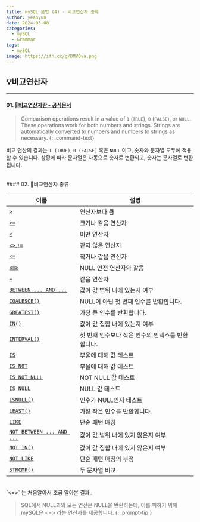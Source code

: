 ```yaml
---
title: mySQL 문법 (4) - 비교연산자 종류
author: yeahyun
date: 2024-03-08
categories:
  - mySQL
  - Grammarㅤ
tags:
  - mySQL
image: https://ifh.cc/g/DMV0va.png
---
```

## 💡비교연산자
---
#### 01. [비교연산자란 - 공식문서](https://dev.mysql.com/doc/refman/8.0/en/comparison-operators.html)

>Comparison operations result in a value of `1` (`TRUE`), `0` (`FALSE`), or `NULL`. These operations work for both numbers and strings. Strings are automatically converted to numbers and numbers to strings as necessary.
{: .command-text}

비교 연산의 결과는 `1 (TRUE)`, `0 (FALSE)` 혹은 `NULL` 이고, 숫자와 문자열 모두에 적용할 수 있습니다. 상황에 따라 문자열은 자동으로 숫자로 변환되고, 숫자는 문자열로 변환됩니다.

<br>
#### 02. 비교연산자 종류

| 이름                                                                                                                  | 설명                           |
| ------------------------------------------------------------------------------------------------------------------- | ---------------------------- |
| [`>`](https://dev.mysql.com/doc/refman/8.0/en/comparison-operators.html#operator_greater-than)                      | 연산자보다 큼                      |
| [`>=`](https://dev.mysql.com/doc/refman/8.0/en/comparison-operators.html#operator_greater-than-or-equal)            | 크거나 같음 연산자                   |
| [`<`](https://dev.mysql.com/doc/refman/8.0/en/comparison-operators.html#operator_less-than)                         | 미만 연산자                       |
| [`<>`,`!=`](https://dev.mysql.com/doc/refman/8.0/en/comparison-operators.html#operator_not-equal)                   | 같지 않음 연산자                    |
| [`<=`](https://dev.mysql.com/doc/refman/8.0/en/comparison-operators.html#operator_less-than-or-equal)               | 작거나 같음 연산자                   |
| [`<=>`](https://dev.mysql.com/doc/refman/8.0/en/comparison-operators.html#operator_equal-to)                        | NULL 안전 연산자와 같음              |
| [`=`](https://dev.mysql.com/doc/refman/8.0/en/comparison-operators.html#operator_equal)                             | 같음 연산자                       |
| [`BETWEEN ... AND ...`](https://dev.mysql.com/doc/refman/8.0/en/comparison-operators.html#operator_between)         | 값이 값 범위 내에 있는지 여부            |
| [`COALESCE()`](https://dev.mysql.com/doc/refman/8.0/en/comparison-operators.html#function_coalesce)                 | NULL이 아닌 첫 번째 인수를 반환합니다.     |
| [`GREATEST()`](https://dev.mysql.com/doc/refman/8.0/en/comparison-operators.html#function_greatest)                 | 가장 큰 인수를 반환합니다.              |
| [`IN()`](https://dev.mysql.com/doc/refman/8.0/en/comparison-operators.html#operator_in)                             | 값이 값 집합 내에 있는지 여부            |
| [`INTERVAL()`](https://dev.mysql.com/doc/refman/8.0/en/comparison-operators.html#function_interval)                 | 첫 번째 인수보다 작은 인수의 인덱스를 반환합니다. |
| [`IS`](https://dev.mysql.com/doc/refman/8.0/en/comparison-operators.html#operator_is)                               | 부울에 대해 값 테스트                 |
| [`IS NOT`](https://dev.mysql.com/doc/refman/8.0/en/comparison-operators.html#operator_is-not)                       | 부울에 대해 값 테스트                 |
| [`IS NOT NULL`](https://dev.mysql.com/doc/refman/8.0/en/comparison-operators.html#operator_is-not-null)             | NOT NULL 값 테스트               |
| [`IS NULL`](https://dev.mysql.com/doc/refman/8.0/en/comparison-operators.html#operator_is-null)                     | NULL 값 테스트                   |
| [`ISNULL()`](https://dev.mysql.com/doc/refman/8.0/en/comparison-operators.html#function_isnull)                     | 인수가 NULL인지 테스트               |
| [`LEAST()`](https://dev.mysql.com/doc/refman/8.0/en/comparison-operators.html#function_least)                       | 가장 작은 인수를 반환합니다.             |
| [`LIKE`](https://dev.mysql.com/doc/refman/8.0/en/string-comparison-functions.html#operator_like)                    | 단순 패턴 매칭                     |
| [`NOT BETWEEN ... AND ...`](https://dev.mysql.com/doc/refman/8.0/en/comparison-operators.html#operator_not-between) | 값이 값 범위 내에 있지 않은지 여부         |
| [`NOT IN()`](https://dev.mysql.com/doc/refman/8.0/en/comparison-operators.html#operator_not-in)                     | 값이 값 집합 내에 있지 않은지 여부         |
| [`NOT LIKE`](https://dev.mysql.com/doc/refman/8.0/en/string-comparison-functions.html#operator_not-like)            | 단순 패턴 매칭의 부정                 |
| [`STRCMP()`](https://dev.mysql.com/doc/refman/8.0/en/string-comparison-functions.html#function_strcmp)              | 두 문자열 비교                     |

<br>
`<=>` 는 처음알아서 조금 알아본 결과..

>SQL에서 NULL과의 모든 연산은 NULL을 반환하는데, 이를 피하기 위해 mySQL은 
><=> 라는 연산자를 제공합니다. 
{: .prompt-tip }